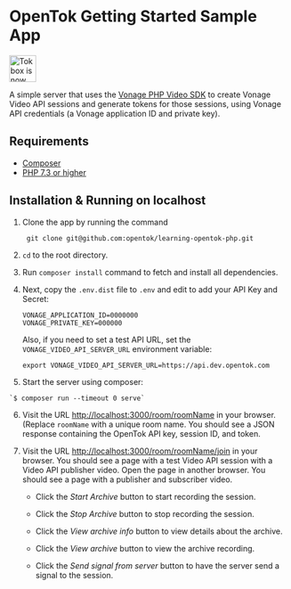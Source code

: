 # OpenTok Getting Started Sample App

<img src="https://assets.tokbox.com/img/vonage/Vonage_VideoAPI_black.svg" height="48px" alt="Tokbox is now known as Vonage" />

A simple server that uses the [Vonage PHP Video SDK](https://github.com/Vonage/vonage-php-sdk-video)
to create Vonage Video API sessions and generate tokens for those sessions, using Vonage API credentials
(a Vonage application ID and private key).

## Requirements

- [Composer](https://getcomposer.org/)
- [PHP 7.3 or higher](https://php.net)

## Installation & Running on localhost

  1. Clone the app by running the command
  
          git clone git@github.com:opentok/learning-opentok-php.git

  2. `cd` to the root directory.

  3. Run `composer install` command to fetch and install all dependencies.

  4. Next, copy the `.env.dist` file to `.env` and edit to add your API Key and Secret:

      ```
      VONAGE_APPLICATION_ID=0000000
      VONAGE_PRIVATE_KEY=000000
      ```

      Also, if you need to set a test API URL, set the `VONAGE_VIDEO_API_SERVER_URL` environment variable:
      
      ```
      export VONAGE_VIDEO_API_SERVER_URL=https://api.dev.opentok.com
      ```

   5. Start the server using composer:

    `$ composer run --timeout 0 serve`

  6. Visit the URL <http://localhost:3000/room/roomName> in your browser. (Replace `roomName` with a unique
     room name. You should see a JSON response containing the OpenTok API key, session ID, and token.

  7. Visit the URL <http://localhost:3000/room/roomName/join> in your browser. You should see a page with
     a test Video API session with a Video API publisher video. Open the page in another browser.
     You should see a page with a publisher and subscriber video.
     
     * Click the *Start Archive* button to start recording the session.

     * Click the *Stop Archive* button to stop recording the session.

     * Click the *View archive info* button to view details about the archive.

     * Click the *View archive* button to view the archive recording.

     * Click the *Send signal from server* button to have the server send a signal to the session.
